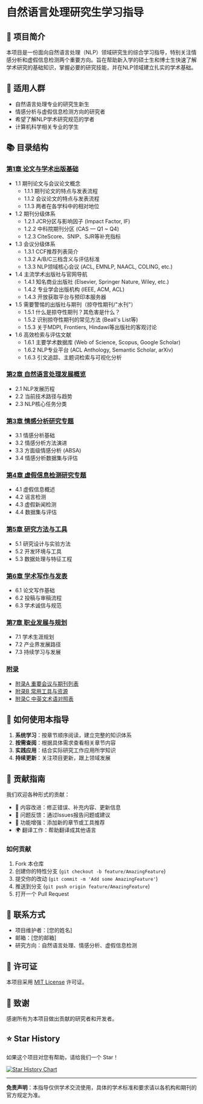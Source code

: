 # 自然语言处理研究生学习指导

## 📖 项目简介

本项目是一份面向自然语言处理（NLP）领域研究生的综合学习指导，特别关注情感分析和虚假信息检测两个重要方向。旨在帮助新入学的硕士生和博士生快速了解学术研究的基础知识，掌握必要的研究技能，并在NLP领域建立扎实的学术基础。

## 🎯 适用人群

- 自然语言处理专业的研究生新生
- 情感分析与虚假信息检测方向的研究者
- 希望了解NLP学术研究规范的学者
- 计算机科学相关专业的学生

## 📚 目录结构

### [第1章 论文与学术出版基础](./chapter1-academic-publishing-basics.md)
- 1.1 期刊论文与会议论文概念
  - 1.1.1 期刊论文的特点与发表流程
  - 1.1.2 会议论文的特点与发表流程
  - 1.1.3 两者在各学科中的相对地位
- 1.2 期刊分级体系
  - 1.2.1 JCR分区与影响因子 (Impact Factor, IF)
  - 1.2.2 中科院期刊分区 (CAS — Q1 ~ Q4)
  - 1.2.3 CiteScore、SNIP、SJR等补充指标
- 1.3 会议分级体系
  - 1.3.1 CCF推荐列表简介
  - 1.3.2 A/B/C三档含义与评估标准
  - 1.3.3 NLP领域核心会议 (ACL, EMNLP, NAACL, COLING, etc.)
- 1.4 主流学术出版社与官网导航
  - 1.4.1 知名商业出版社 (Elsevier, Springer Nature, Wiley, etc.)
  - 1.4.2 专业学会出版机构 (IEEE, ACM, ACL)
  - 1.4.3 开放获取平台与预印本服务器
- 1.5 需要警惕的出版社与期刊（掠夺性期刊/"水刊"）
  - 1.5.1 什么是掠夺性期刊？其危害是什么？
  - 1.5.2 识别掠夺性期刊的常见方法 (Beall's List等)
  - 1.5.3 关于MDPI, Frontiers, Hindawi等出版社的客观讨论
- 1.6 高效检索与评估文献
  - 1.6.1 主要学术数据库 (Web of Science, Scopus, Google Scholar)
  - 1.6.2 NLP专业平台 (ACL Anthology, Semantic Scholar, arXiv)
  - 1.6.3 引文追踪、主题词检索与可视化分析

### [第2章 自然语言处理发展概览](./chapter2-nlp-overview.md)
- 2.1 NLP发展历程
- 2.2 当前技术路径与趋势
- 2.3 NLP核心任务分类

### [第3章 情感分析研究专题](./chapter3-sentiment-analysis.md)
- 3.1 情感分析基础
- 3.2 情感分析方法演进
- 3.3 方面级情感分析 (ABSA)
- 3.4 情感分析数据集与评估

### [第4章 虚假信息检测研究专题](./chapter4-misinformation-detection.md)
- 4.1 虚假信息概述
- 4.2 谣言检测
- 4.3 虚假新闻检测
- 4.4 数据集与评估

### [第5章 研究方法与工具](./chapter5-research-methods-tools.md)
- 5.1 研究设计与实验方法
- 5.2 开发环境与工具
- 5.3 数据处理与特征工程

### [第6章 学术写作与发表](./chapter6-academic-writing-publishing.md)
- 6.1 论文写作基础
- 6.2 投稿与审稿流程
- 6.3 学术诚信与规范

### [第7章 职业发展与规划](./chapter7-career-development.md)
- 7.1 学术生涯规划
- 7.2 产业界发展路径
- 7.3 持续学习与发展

### [附录](./appendix/)
- [附录A 重要会议与期刊列表](./appendix/conferences-journals-list.md)
- [附录B 常用工具与资源](./appendix/tools-resources.md)
- [附录C 中英文术语对照表](./appendix/terminology.md)

## 🚀 如何使用本指导

1. **系统学习**：按章节顺序阅读，建立完整的知识体系
2. **按需查阅**：根据具体需求查看相关章节内容
3. **实践应用**：结合实际研究工作应用所学知识
4. **持续更新**：关注项目更新，跟上领域发展

## 🤝 贡献指南

我们欢迎各种形式的贡献：

- 📝 内容改进：修正错误、补充内容、更新信息
- 🐛 问题反馈：通过Issues报告问题或建议
- 🔧 功能增强：添加新的章节或工具推荐
- 🌍 翻译工作：帮助翻译成其他语言

### 如何贡献

1. Fork 本仓库
2. 创建你的特性分支 (`git checkout -b feature/AmazingFeature`)
3. 提交你的改动 (`git commit -m 'Add some AmazingFeature'`)
4. 推送到分支 (`git push origin feature/AmazingFeature`)
5. 打开一个 Pull Request

## 📧 联系方式

- 项目维护者：[您的姓名]
- 邮箱：[您的邮箱]
- 研究方向：自然语言处理、情感分析、虚假信息检测

## 📄 许可证

本项目采用 [MIT License](LICENSE) 许可证。

## 🙏 致谢

感谢所有为本项目做出贡献的研究者和开发者。

## ⭐ Star History

如果这个项目对您有帮助，请给我们一个 Star！

[![Star History Chart](https://api.star-history.com/svg?repos=username/nlp-learning-research-guide&type=Date)](https://star-history.com/#username/nlp-learning-research-guide&Date)

---

**免责声明**：本指导仅供学术交流使用，具体的学术标准和要求请以各机构和期刊的官方规定为准。
